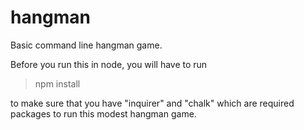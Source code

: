 # hangman

Basic command line hangman game.

Before you run this in node, you will have to run

> npm install

to make sure that you have "inquirer" and "chalk" which are required packages to run this modest hangman game.

